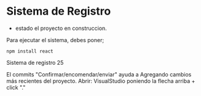 <h1> Sistema de Registro </h1>

- estado el proyecto en construccion.

Para ejecutar el sistema, debes poner;

````npm install react````

Sistema de registro 25


El commits "Confirmar/encomendar/enviar" ayuda a Agregando cambios más recientes del proyecto. 
Abrir: VisualStudio poniendo la flecha arriba + click "."
